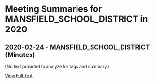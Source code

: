 # Meeting Summaries for MANSFIELD_SCHOOL_DISTRICT in 2020

## 2020-02-24 - MANSFIELD_SCHOOL_DISTRICT (Minutes)

(No text provided to analyze for tags and summary.)

[View Full Text](https://raw.githubusercontent.com/VoronoiPerspectives/WashingtonStateSchoolBoardExplorer/refs/heads/main/data/countries/usa/states/wa/counties/douglas/school_boards/mansfield_school_district/2020/processed/2020-02-24-minutes.txt)

